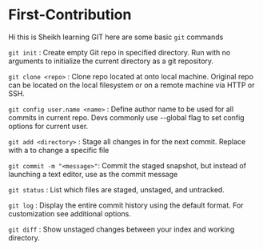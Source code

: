 # First-Contribution
Hi this is Sheikh learning GIT 
here are some basic `git` commands

`git init` : 
  Create empty Git repo in specified directory. Run with no arguments to initialize the current directory as a git repository.

`git clone <repo>` : 
    Clone repo located at <repo> onto local machine. Original repo can be located on the local filesystem or on a remote machine via HTTP or SSH.

`git config user.name <name>` :
    Define author name to be used for all commits in current repo. Devs commonly use --global flag to set config options for current user.

`git add <directory>` :
    Stage all changes in <directory> for the next commit. Replace <directory> with a <file> to change a specific file


`git commit -m "<message>"`:
    Commit the staged snapshot, but instead of launching a text editor, use <message> as the commit message

`git status` :
    List which files are staged, unstaged, and untracked.

`git log` :
    Display the entire commit history using the default format. For customization see additional options.

`git diff` :
    Show unstaged changes between your index and working directory.
